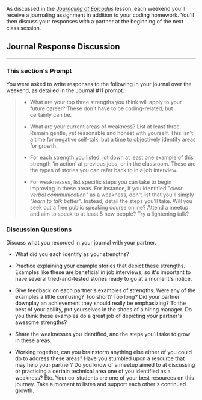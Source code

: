 As discussed in the _[Journaling at Epicodus](https://full-time.learnhowtoprogram.com/introduction-to-programming/git-html-and-css/homework-journaling-at-epicodus)_ lesson, each weekend you'll receive a journaling assignment in addition to your coding homework. You'll then discuss your responses with a partner at the beginning of the next class session.

## Journal Response Discussion
---

### This section's Prompt

You were asked to write responses to the following in your journal over the weekend, as detailed in the Journal #11 prompt:

> * What are your top three strengths you think will apply to your future career? These don't have to be coding-related, but certainly can be.
>
> * What are your current areas of weakness? List at least three. Remain gentle, yet reasonable and honest with yourself. This isn't a time for negative self-talk, but a time to objectively identify areas for growth.
>
> * For each strength you listed, jot down at least one example of this strength 'in action' at previous jobs, or in the classroom. These are the types of stories you can refer back to in a job interview.
>
> * For weaknesses, list specific steps you can take to begin improving in these areas. For instance, if you identified _"clear verbal communication"_ as a weakness, don't list that you'll simply _"learn to talk better"_. Instead, detail the steps you'll take. Will you seek out a free public speaking course online? Attend a meetup and aim to speak to at least 5 new people? Try a lightening talk?

### Discussion Questions

Discuss what you recorded in your journal with your partner.

* What did you each identify as your strengths?

* Practice explaining your example stories that depict these strengths. Examples like these are beneficial in job interviews, so it's important to have several tried-and-tested stories ready to go at a moment's notice.

* Give feedback on each partner's examples of strengths. Were any of the examples a little confusing? Too short? Too long? Did your partner downplay an achievement they should really be emphasizing? To the best of your ability, put yourselves in the shoes of a hiring manager. Do you think these examples do a great job of depicting your partner's awesome strengths?

* Share the weaknesses you identified, and the steps you'll take to grow in these areas.

* Working together, can you brainstorm anything else either of you could do to address these areas? Have you stumbled upon a resource that may help your partner? Do you know of a meetup aimed to at discussing or practicing a certain technical area one of you identified as a weakness? Etc. Your co-students are one of your best resources on this journey. Take a moment to listen and support each other's continued growth.
